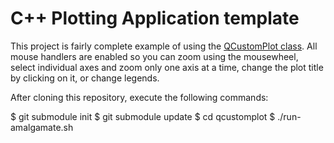 C++ Plotting Application template
=================================

This project is fairly complete example of using the [QCustomPlot
class](http://www.qcustomplot.com/). All mouse handlers are enabled so you can
zoom using the mousewheel, select individual axes and zoom only one axis at a
time, change the plot title by clicking on it, or change legends.

After cloning this repository, execute the following commands:

  $ git submodule init
  $ git submodule update
  $ cd qcustomplot
  $ ./run-amalgamate.sh
